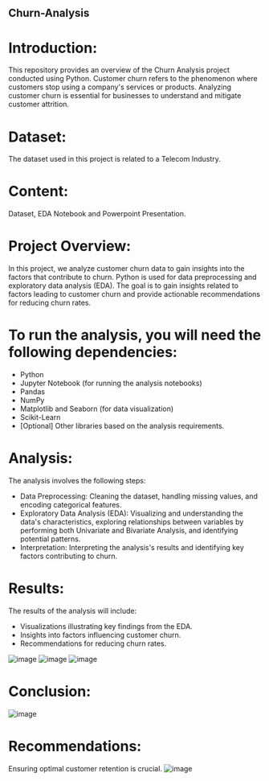 ## Churn-Analysis
# Introduction:
This repository provides an overview of the Churn Analysis project conducted using Python. Customer churn refers to the phenomenon where customers stop using a company's services or products. Analyzing customer churn is essential for businesses to understand and mitigate customer attrition.

# Dataset: 
The dataset used in this project is related to a Telecom Industry.

# Content:
Dataset, EDA Notebook and Powerpoint Presentation.

# Project Overview:
In this project, we analyze customer churn data to gain insights into the factors that contribute to churn. Python is used for data preprocessing and exploratory data analysis (EDA). The goal is to gain insights related to factors leading to customer churn and provide actionable recommendations for reducing churn rates.

# To run the analysis, you will need the following dependencies:

- Python 
- Jupyter Notebook (for running the analysis notebooks)
- Pandas
- NumPy
- Matplotlib and Seaborn (for data visualization)
- Scikit-Learn 
- [Optional] Other libraries based on the analysis requirements.

# Analysis:
The analysis involves the following steps:
- Data Preprocessing: Cleaning the dataset, handling missing values, and encoding categorical features.
- Exploratory Data Analysis (EDA): Visualizing and understanding the data's characteristics, exploring relationships between variables by performing both Univariate and Bivariate Analysis, and identifying potential patterns.
- Interpretation: Interpreting the analysis's results and identifying key factors contributing to churn.

# Results:
The results of the analysis will include:
- Visualizations illustrating key findings from the EDA.
- Insights into factors influencing customer churn.
- Recommendations for reducing churn rates.

![image](https://github.com/Smeerel/Churn-Analysis/assets/143562418/6a539990-1341-4d5f-adf9-3dc266a4dd60)
![image](https://github.com/Smeerel/Churn-Analysis/assets/143562418/15af77ee-1b04-4fb8-a363-f23fed4d3eba)
![image](https://github.com/Smeerel/Churn-Analysis/assets/143562418/28537aef-db14-4834-8e02-d4e186ff43dc)


# Conclusion:
![image](https://github.com/Smeerel/Churn-Analysis/assets/143562418/9e3dae47-f6d6-4cba-8011-f86445598397)


# Recommendations:
Ensuring optimal customer retention is crucial.
![image](https://github.com/Smeerel/Churn-Analysis/assets/143562418/fdbcffbe-3daf-429a-82b3-e016ea055b77)


